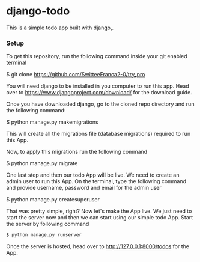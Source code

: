# django-todo
This is a  simple todo app built with django,.


### Setup
To get this repository, run the following command inside your git enabled terminal

$ git clone https://github.com/SwitteeFranca2-0/try_pro


You will need django to be installed in you computer to run this app. Head over to https://www.djangoproject.com/download/ for the download guide.

Once you have downloaded django, go to the cloned repo directory and run the following command:


$ python manage.py makemigrations


This will create all the migrations file (database migrations) required to run this App.

Now, to apply this migrations run the following command

$ python manage.py migrate


One last step and then our todo App will be live. We need to create an admin user to run this App. On the terminal, type the following command and provide username, password and email for the admin user

$ python manage.py createsuperuser


That was pretty simple, right? Now let's make the App live. We just need to start the server now and then we can start using our simple todo App. Start the server by following command

```bash
$ python manage.py runserver
```

Once the server is hosted, head over to http://127.0.0.1:8000/todos for the App.

